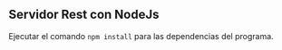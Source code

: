 ## Servidor Rest con NodeJs

Ejecutar el comando ```npm install``` para las dependencias del programa.